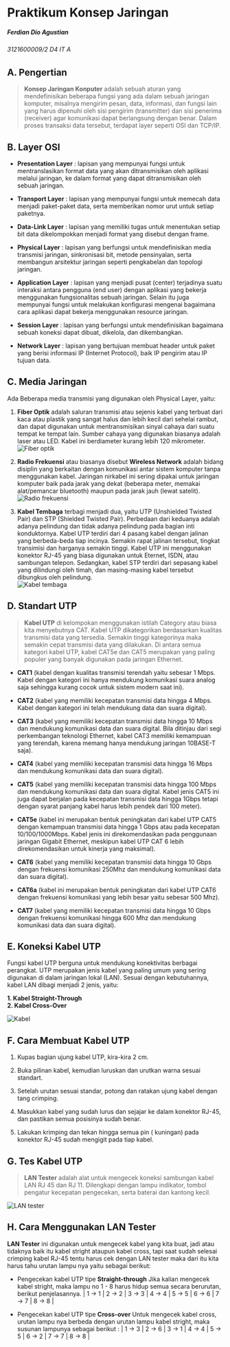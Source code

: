 # Praktikum Konsep Jaringan
##### Ferdian Dio Agustian
###### 3121600009/2 D4 IT A
## A. Pengertian


 > **Konsep Jaringan Konputer** adalah sebuah aturan yang mendefinisikan beberapa fungsi yang ada dalam sebuah jaringan komputer, misalnya mengirim pesan, data, informasi, dan fungsi lain yang harus dipenuhi oleh sisi pengirim (transmitter) dan sisi penerima (receiver) agar komunikasi dapat berlangsung dengan benar. Dalam proses transaksi data tersebut, terdapat layer seperti OSI dan TCP/IP.

## B. Layer OSI
- **Presentation Layer** : lapisan yang mempunyai fungsi untuk mentranslasikan format data yang akan ditransmisikan oleh aplikasi melalui jaringan, ke dalam format yang dapat ditransmisikan oleh sebuah jaringan.

- **Transport Layer** : lapisan yang mempunyai fungsi untuk memecah data menjadi paket-paket data, serta memberikan nomor urut untuk setiap paketnya.

- **Data-Link Layer** : lapisan yang memiliki tugas untuk menentukan setiap bit data dikelompokkan menjadi format yang disebut dengan frame.

- **Physical Layer** : lapisan yang berfungsi untuk mendefinisikan media transmisi jaringan, sinkronisasi bit, metode pensinyalan, serta membangun arsitektur jaringan seperti pengkabelan dan topologi jaringan.

- **Application Layer** : lapisan yang menjadi pusat (center) terjadinya suatu interaksi antara pengguna (end user) dengan aplikasi yang bekerja menggunakan fungsionalitas sebuah jaringan. Selain itu juga mempunyai fungsi untuk melakukan konfigurasi mengenai bagaimana cara aplikasi dapat bekerja menggunakan resource jaringan.

- **Session Layer** : lapisan yang berfungsi untuk mendefinisikan bagaimana sebuah koneksi dapat dibuat, dikelola, dan dikembangkan.

- **Network Layer** : lapisan yang bertujuan membuat header untuk paket yang berisi informasi IP (Internet Protocol), baik IP pengirim atau IP tujuan data.

## C. Media Jaringan
Ada Beberapa media transmisi yang digunakan oleh Physical Layer, yaitu:
1. **Fiber Optik** adalah saluran transmisi atau sejenis kabel yang terbuat dari kaca atau plastik yang sangat halus dan lebih kecil dari sehelai rambut, dan dapat digunakan untuk mentransmisikan sinyal cahaya dari suatu tempat ke tempat lain. Sumber cahaya yang digunakan biasanya adalah laser atau LED. Kabel ini berdiameter kurang lebih 120 mikrometer.<br>
![Fiber optik](https://encrypted-tbn0.gstatic.com/images?q=tbn:ANd9GcQZ0Tmf4WV0bPf-GOG1F_XQXtpIeaxz6vQe53HKfxN9jf-4iQ1XfYt9mTaW4LjnDMBokBc&usqp=CAU)

2. **Radio Frekuensi** atau biasanya disebut **Wireless Network** adalah bidang disiplin yang berkaitan dengan komunikasi antar sistem komputer tanpa menggunakan kabel. Jaringan nirkabel ini sering dipakai untuk jaringan komputer baik pada jarak yang dekat (beberapa meter, memakai alat/pemancar bluetooth) maupun pada jarak jauh (lewat satelit).<br>
![Radio frekuensi](https://encrypted-tbn0.gstatic.com/images?q=tbn:ANd9GcSODUVt6iFlehlwTqzx5fXkNTj1c4-Mklv0KA&usqp=CAU)

3. **Kabel Tembaga** terbagi menjadi dua, yaitu UTP (Unshielded Twisted Pair) dan STP (Shielded Twisted Pair). Perbedaan dari keduanya adalah adanya pelindung dan tidak adanya pelindung pada bagian inti konduktornya. Kabel UTP terdiri dari 4 pasang kabel dengan jalinan yang berbeda-beda tiap incinya. Semakin rapat jalinan tersebut, tingkat transimisi dan harganya semakin tinggi. Kabel UTP ini menggunakan konektor RJ-45 yang biasa digunakan untuk Eternet, ISDN, atau sambungan telepon. Sedangkan, kabel STP terdiri dari sepasang kabel yang dilindungi oleh timah, dan masing-masing kabel tersebut dibungkus oleh pelindung.<br>
![Kabel tembaga](https://cdns.klimg.com/merdeka.com/i/w/news/2021/03/31/1290945/content_images/670x335/20210331095646-1-jenis-kabel-utp-002-kurnia-azizah.png)

## D. Standart UTP
> **Kabel UTP** di kelompokan menggunakan istilah Category atau biasa kita menyebutnya CAT. Kabel UTP dikategorikan berdasarkan kualitas transmisi data yang tersedia. Semakin tinggi kategorinya maka semakin cepat transmisi data yang dilakukan. Di antara semua kategori kabel UTP, kabel CAT5e dan CAT5 merupakan yang paling populer yang banyak digunakan pada jaringan Ethernet.
- **CAT1** (kabel dengan kualitas transmisi terendah yaitu sebesar 1 Mbps. Kabel dengan kategori ini hanya mendukung komunikasi suara analog saja sehingga kurang cocok untuk sistem modern saat ini).

- **CAT2** (kabel yang memiliki kecepatan transmisi data hingga 4 Mbps. Kabel dengan kategori ini telah mendukung data dan suara digital).
- **CAT3** (kabel yang memiliki kecepatan transmisi data hingga 10 Mbps dan mendukung komunikasi data dan suara digital. Bila ditinjau dari segi perkembangan teknologi Ethernet, kabel CAT3 memiliki kemampuan yang terendah, karena memang hanya mendukung jaringan 10BASE-T saja).
- **CAT4** (kabel yang memiliki kecepatan transmisi data hingga 16 Mbps dan mendukung komunikasi data dan suara digital).
- **CAT5** (kabel yang memiliki kecepatan transmisi data hingga 100 Mbps dan mendukung komunikasi data dan suara digital. Kabel jenis CAT5 ini juga dapat berjalan pada kecepatan transmisi data hingga 1Gbps tetapi dengan syarat panjang kabel harus lebih pendek dari 100 meter).
- **CAT5e** (kabel ini merupakan bentuk peningkatan dari kabel UTP CAT5 dengan kemampuan transmisi data hingga 1 Gbps atau pada kecepatan 10/100/1000Mbps. Kabel jenis ini direkomendasikan pada penggunaan jaringan Gigabit Ethernet, meskipun kabel UTP CAT 6 lebih direkomendasikan untuk kinerja yang maksimal).
- **CAT6** (kabel yang memiliki kecepatan transmisi data hingga 10 Gbps dengan frekuensi komunikasi 250Mhz dan mendukung komunikasi data dan suara digital).
- **CAT6a** (kabel ini merupakan bentuk peningkatan dari kabel UTP CAT6 dengan frekuensi komunikasi yang lebih besar yaitu sebesar 500 Mhz).
- **CAT7** (kabel yang memiliki kecepatan transmisi data hingga 10 Gbps dengan frekuensi komunikasi hingga 600 Mhz dan mendukung komunikasi data dan suara digital).<br>

## E. Koneksi Kabel UTP
Fungsi kabel UTP berguna untuk mendukung konektivitas berbagai perangkat. UTP merupakan jenis kabel yang paling umum yang sering digunakan di dalam jaringan lokal (LAN). Sesuai dengan kebutuhannya, kabel LAN dibagi menjadi 2 jenis, yaitu:

**1. Kabel Straight-Through**<br>
**2. Kabel Cross-Over**

![Kabel](https://gagastekno.com/wp-content/uploads/2018/08/Urutan-kabel-straight-dan-urutan-kabel-crossover.jpg)

## F. Cara Membuat Kabel UTP
1. Kupas bagian ujung kabel UTP, kira-kira 2 cm.

2. Buka pilinan kabel, kemudian luruskan dan urutkan warna sesuai standart.
3. Setelah urutan sesuai standar, potong dan ratakan ujung kabel dengan tang crimping.
4. Masukkan kabel yang sudah lurus dan sejajar ke dalam konektor RJ-45, dan pastikan semua posisinya sudah benar.
5. Lakukan krimping dan tekan hingga semua pin ( kuningan) pada konektor RJ-45 sudah mengigit pada tiap kabel.

## G. Tes Kabel UTP
> **LAN Tester** adalah alat untuk mengecek koneksi sambungan kabel LAN RJ 45 dan RJ 11. Dilengkapi dengan lampu indikator, tombol pengatur kecepatan pengecekan, serta baterai dan kantong kecil.<br>

![LAN tester](https://images.tokopedia.net/img/cache/500-square/product-1/2017/11/1/23362323/23362323_3320ca35-f57d-4a15-90d5-0bb5de1cac9c_1000_1000.jpg)

## H. Cara Menggunakan LAN Tester
**LAN Tester** ini digunakan untuk mengecek kabel yang kita buat, jadi atau tidaknya baik itu kabel stright ataupun kabel cross, tapi saat sudah selesai crimping kabel RJ-45 tentu harus cek dengan LAN tester maka dari itu kita harus tahu urutan lampu nya yaitu sebagai berikut:
- Pengecekan kabel UTP tipe **Straight-through**
Jika kalian mengecek kabel stright, maka lampu no 1 - 8 harus hidup semua secara berurutan, berikut penjelasannya.
| 1 -> 1 | 2 -> 2 | 3 -> 3 | 4 -> 4 | 5 -> 5 | 6 -> 6 | 7 -> 7 | 8 -> 8 |

- Pengecekan kabel UTP tipe **Cross-over**
Untuk mengecek kabel cross, urutan lampu nya berbeda dengan urutan lampu kabel stright, maka susunan lampunya sebagai berikut : | 1 -> 3 | 2 -> 6 | 3 -> 1 | 4 -> 4 | 5 -> 5 | 6 -> 2 | 7 -> 7 | 8 -> 8 |



